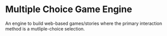 
# Multiple Choice Game Engine

An engine to build web-based games/stories where the primary interaction method is a mutliple-choice selection.
